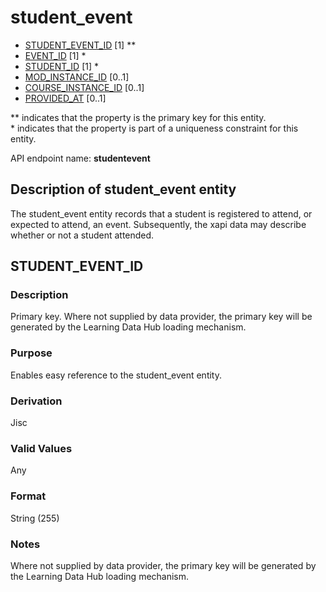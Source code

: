 # student_event

* [STUDENT_EVENT_ID](#student_event_id) [1] **
* [EVENT_ID](event.md#event_id) [1] *
* [STUDENT_ID](student.md#student_id) [1] *
* [MOD_INSTANCE_ID](module_instance.md#mod_instance_id) [0..1]
* [COURSE_INSTANCE_ID](course_instance.md#course_instance_id)  [0..1]
* [PROVIDED_AT](assessment_instance.md#provided_at) [0..1]

\** indicates that the property is the primary key for this entity.  
\* indicates that the property is part of a uniqueness constraint for this entity.

API endpoint name: **studentevent**

## Description of student_event entity

The student_event entity records that a student is registered to attend, or expected to attend, an event. Subsequently, the xapi data may describe whether or not a student attended.

## STUDENT_EVENT_ID
### Description
Primary key. Where not supplied by data provider, the primary key will be generated by the Learning Data Hub loading mechanism.

### Purpose
Enables easy reference to the student_event entity.

### Derivation
Jisc

### Valid Values
Any

### Format
String (255)

### Notes
Where not supplied by data provider, the primary key will be generated by the Learning Data Hub loading mechanism.

